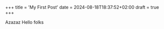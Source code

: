+++
title = 'My First Post'
date = 2024-08-18T18:37:52+02:00
draft = true
+++
              
Azazaz
Hello folks
